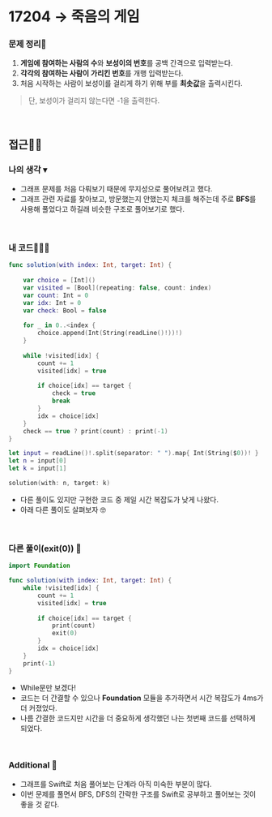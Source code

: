 # 17204 → 죽음의 게임
### 문제 정리📝
1. **게임에 참여하는 사람의 수**와 **보성이의 번호**를 공백 간격으로 입력받는다.
2. **각각의 참여하는 사람이 가리킨 번호**를 개행 입력받는다.
3. 처음 시작하는 사람이 보성이를 걸리게 하기 위해 부를 **최솟값**을 출력시킨다.
> 단, 보성이가 걸리지 않는다면 -1을 출력한다.

</br>

## 접근🚶🏻
### 나의 생각 ▾
- 그래프 문제를 처음 다뤄보기 때문에 무지성으로 풀어보려고 했다.
- 그래프 관련 자료를 찾아보고, 방문했는지 안했는지 체크를 해주는데 주로 **BFS**를 사용해 풀었다고 하길래 비슷한 구조로 풀어보기로 했다.

</br>


### 내 코드👨🏻‍💻
```swift
func solution(with index: Int, target: Int) {
    
    var choice = [Int]()
    var visited = [Bool](repeating: false, count: index)
    var count: Int = 0
    var idx: Int = 0
    var check: Bool = false
    
    for _ in 0..<index {
        choice.append(Int(String(readLine()!))!)
    }
    
    while !visited[idx] {
        count += 1
        visited[idx] = true
        
        if choice[idx] == target {
            check = true
            break
        }
        idx = choice[idx]
    }
    check == true ? print(count) : print(-1)
}

let input = readLine()!.split(separator: " ").map{ Int(String($0))! }
let n = input[0]
let k = input[1]

solution(with: n, target: k)
```

- 다른 풀이도 있지만 구현한 코드 중 제일 시간 복잡도가 낮게 나왔다.
- 아래 다른 풀이도 살펴보자 🤓

</br>

### 다른 풀이(exit(0)) 📝
```swift
import Foundation 

func solution(with index: Int, target: Int) {
    while !visited[idx] {
        count += 1
        visited[idx] = true
        
        if choice[idx] == target {
            print(count)
            exit(0)
        }
        idx = choice[idx]
    }
    print(-1)
}
```

- While문만 보겠다!
- 코드는 더 간결할 수 있으나 **Foundation** 모듈을 추가하면서 시간 복잡도가 4ms가 더 커졌었다.
- 나름 간결한 코드지만 시간을 더 중요하게 생각했던 나는 첫번째 코드를 선택하게 되었다.

</br>


### Additional 📂
- 그래프를 Swift로 처음 풀어보는 단계라 아직 미숙한 부분이 많다.
- 이번 문제를 풀면서 BFS, DFS의 간략한 구조를 Swift로 공부하고 풀어보는 것이 좋을 것 같다.
